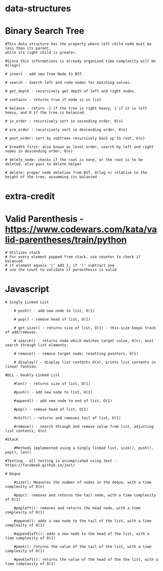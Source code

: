 # data-structures

# Binary Search Tree

    #This data structure has the property where left child node must be less than its parent,
    while its right child is greater. 

    #Since this informations is already organized time complexity will be O(logn)

    # insert - add new Tree Node to BST. 

    # search - Search left and rode nodes for matching values.

    # get_depth - recursively get depth of left and right nodes.

    # contains - returns true if node is in list

    # balance - return -1 if the tree is right heavy, 1 if it is left heavy, and 0 if the tree is balanced.

    # in_order : recursively sort in ascending order, O(n)

    # pre_order : recursively sort in descending order, O(n)

    # post_order: sort by subtrees recursively back up to root, O(n)

    # breadth first: also known as level order, search by left and right nodes in descending order, O(n)

    # delete_node: checks if the root is none, or the root is to be deleted, else pass to delete helper

    # delete: proper node deletion from BST, O(log n) relative to the height of the tree, assumming its balanced


# extra-credit

# Valid Parenthesis - https://www.codewars.com/kata/valid-parentheses/train/python

    # Utilizes stack
    # For every element popped from stack, use counter to check if balanced
    # if element equals '(' add 1, if ')' subtract one
    # use the count to validate if parenthesis is valid


# Javascript

    # Singly Linked List

        # push() - add new node to list, O(1)

        # pop() - remove head of list, O(1)

        # get_size() - returns size of list, O(1) - this.size keeps track of add/removes.

        # search() - returns node which matches target value, O(n), must search through list elements.
        
        # remove() - remove target node; resetting pointers, O(1) 

        # display() - display list contents O(n), prints list contents in linear fashion.

    #DLL - Doubly Linked List

        #len() - returns size of list, O(1)

        #push() - add new node to list, O(1)

        #append() - add new node to end of list, O(1)

        #pop() - remove head of list, O(1)

        #shift() - returns and removes tail of list, O(1)

        #remove() - search through and remove value from list, adjusting list contents, O(n)

    #Stack

        #Methods implemented using a Singly linked list, size(), push(), pop(), len()

    #Testing - all testing is accomplished using Jest - https://facebook.github.io/jest/

    # Deque

        #size(): Measures the number of nodes in the deque, with a time complexity of O(n)

        #pop(): removes and returns the tail node, with a time complexity of O(1)

        #popleft(): removes and returns the head node, with a time complexity of O(1)

        #append(): adds a new node to the tail of the list, with a time complexity of O(1)

        #appendleft(): adds a new node to the head of the list, with a time complexity of O(1)

        #peek(): returns the value of the tail of the list, with a time complexity of O(1)

        #peekleft(): returns the value of the head of the the list, with a time complexity of O(1)
